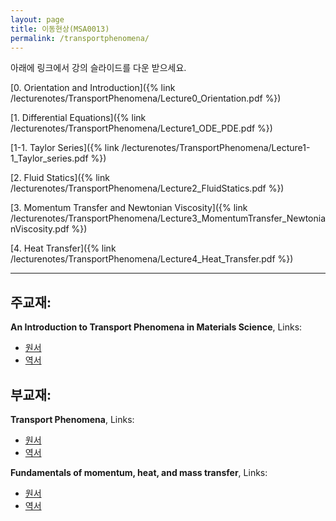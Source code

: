 ```yaml
---
layout: page
title: 이동현상(MSA0013)
permalink: /transportphenomena/
---
```




아래에 링크에서 강의 슬라이드를 다운 받으세요.

[0. Orientation and Introduction]({% link /lecturenotes/TransportPhenomena/Lecture0_Orientation.pdf %})

[1. Differential Equations]({% link /lecturenotes/TransportPhenomena/Lecture1_ODE_PDE.pdf %})

[1-1. Taylor Series]({% link /lecturenotes/TransportPhenomena/Lecture1-1_Taylor_series.pdf %})

[2. Fluid Statics]({% link /lecturenotes/TransportPhenomena/Lecture2_FluidStatics.pdf %})

[3. Momentum Transfer and Newtonian Viscosity]({% link /lecturenotes/TransportPhenomena/Lecture3_MomentumTransfer_NewtonianViscosity.pdf %})

[4. Heat Transfer]({% link /lecturenotes/TransportPhenomena/Lecture4_Heat_Transfer.pdf %})

--------------------------------
## 주교재:

**An Introduction to Transport Phenomena in Materials Science**, Links:
- [원서](https://www.amazon.com/Introduction-Transport-Phenomena-Materials-Engineering/dp/1606503553/ref=sr_1_1?ie=UTF8&qid=1515552114&sr=8-1&keywords=An+Introduction+to+Transport+Phenomena+in+Materials+Science)
- [역서](http://book.daum.net/detail/book.do?bookid=KOR9788945020574)

## 부교재:

**Transport Phenomena**, Links:
- [원서](http://book.daum.net/detail/book.do?bookid=KOR9788971292631)
- [역서](http://book.daum.net/detail/book.do?bookid=ENG6100470115397)

**Fundamentals of momentum, heat, and mass transfer**, Links:
- [원서](http://book.daum.net/detail/book.do?bookid=BOK00021710196KA)
- [역서](http://book.daum.net/detail/book.do?bookid=BOK00028678766AL)

